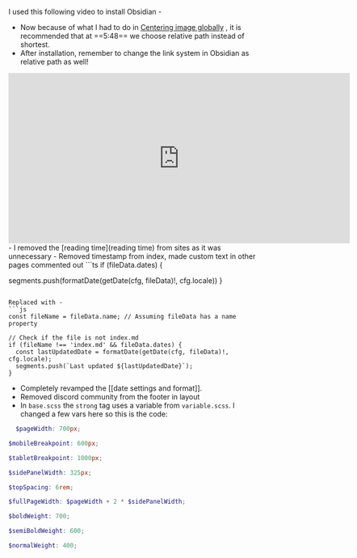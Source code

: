 I used this following video to install Obsidian - 

- Now because of what I had to do in [Centering image globally](Centering%20image%20globally.md) , it is recommended that at ==5:48== we choose relative path instead of shortest.
- After installation, remember to change the link system in Obsidian as relative path as well!

<iframe width="676" height="337" src="https://www.youtube.com/embed/6s6DT1yN4dw" title="How to publish your notes for free with Quartz" frameborder="0" allow="accelerometer; autoplay; clipboard-write; encrypted-media; gyroscope; picture-in-picture; web-share" referrerpolicy="strict-origin-when-cross-origin" allowfullscreen></iframe>
 - I removed the [reading time](reading time) from sites as it was unnecessary
 - Removed timestamp from index, made custom text in other pages
 commented out
 ```ts
 if (fileData.dates) {

segments.push(formatDate(getDate(cfg, fileData)!, cfg.locale))
}
```

Replaced with -
```js
const fileName = fileData.name; // Assuming fileData has a name property

// Check if the file is not index.md
if (fileName !== 'index.md' && fileData.dates) {
  const lastUpdatedDate = formatDate(getDate(cfg, fileData)!, cfg.locale);
  segments.push(`Last updated ${lastUpdatedDate}`);
}
```

- Completely revamped the [[date settings and format]].
- Removed discord community from the footer in layout
- In `base.scss` the `strong` tag uses a variable from `variable.scss`. I changed a few vars here so this is the code:

```scss
  $pageWidth: 700px;

$mobileBreakpoint: 600px;

$tabletBreakpoint: 1000px;

$sidePanelWidth: 325px;

$topSpacing: 6rem;

$fullPageWidth: $pageWidth + 2 * $sidePanelWidth;

$boldWeight: 700;

$semiBoldWeight: 600;

$normalWeight: 400;
```